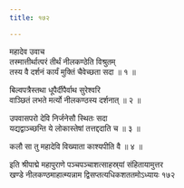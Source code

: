 ```yaml
---
title: १७२

---
```

महादेव उवाच  
तस्मात्तीर्थात्परं तीर्थं नीलकण्ठेति विश्रुतम्  
तस्य वै दर्शनं कार्यं मुक्तिं चैवेच्छता सदा ॥ १ ॥


बिल्वपत्रैस्तथा धूपैर्दीपैर्वाथ सुरेश्वरि  
वाञ्छितं लभते मर्त्यो नीलकण्ठस्य दर्शनात् ॥ २ ॥


उपवासपरो देवि निर्जनेसौ स्थितः सदा  
यद्यद्वाञ्च्छन्ति ये लोकास्तेषां तत्तद्ददाति च ॥ ३ ॥


कलौ सा तु महादेवि विख्याता काश्यपीति वै ॥ ४ ॥


इति श्रीपाद्मे महापुराणे पञ्चपञ्चाशत्साहस्र्यां संहितायामुत्तर  
खण्डे नीलकण्ठमाहात्म्यन्नाम द्विसप्तत्यधिकशततमोऽध्यायः १७२